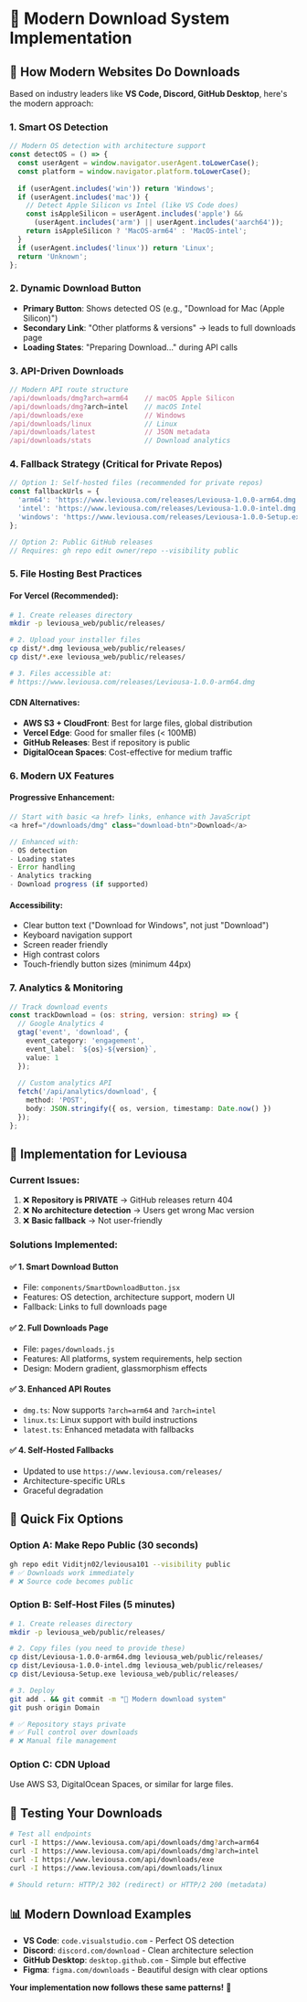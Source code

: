 # 🌟 Modern Download System Implementation

## 🎯 **How Modern Websites Do Downloads**

Based on industry leaders like **VS Code, Discord, GitHub Desktop**, here's the modern approach:

### **1. Smart OS Detection**
```javascript
// Modern OS detection with architecture support
const detectOS = () => {
  const userAgent = window.navigator.userAgent.toLowerCase();
  const platform = window.navigator.platform.toLowerCase();
  
  if (userAgent.includes('win')) return 'Windows';
  if (userAgent.includes('mac')) {
    // Detect Apple Silicon vs Intel (like VS Code does)
    const isAppleSilicon = userAgent.includes('apple') && 
      (userAgent.includes('arm') || userAgent.includes('aarch64'));
    return isAppleSilicon ? 'MacOS-arm64' : 'MacOS-intel';
  }
  if (userAgent.includes('linux')) return 'Linux';
  return 'Unknown';
};
```

### **2. Dynamic Download Button** 
- **Primary Button**: Shows detected OS (e.g., "Download for Mac (Apple Silicon)")
- **Secondary Link**: "Other platforms & versions" → leads to full downloads page
- **Loading States**: "Preparing Download..." during API calls

### **3. API-Driven Downloads**
```typescript
// Modern API route structure
/api/downloads/dmg?arch=arm64    // macOS Apple Silicon
/api/downloads/dmg?arch=intel    // macOS Intel  
/api/downloads/exe               // Windows
/api/downloads/linux             // Linux
/api/downloads/latest            // JSON metadata
/api/downloads/stats             // Download analytics
```

### **4. Fallback Strategy (Critical for Private Repos)**
```typescript
// Option 1: Self-hosted files (recommended for private repos)
const fallbackUrls = {
  'arm64': 'https://www.leviousa.com/releases/Leviousa-1.0.0-arm64.dmg',
  'intel': 'https://www.leviousa.com/releases/Leviousa-1.0.0-intel.dmg',
  'windows': 'https://www.leviousa.com/releases/Leviousa-1.0.0-Setup.exe'
};

// Option 2: Public GitHub releases
// Requires: gh repo edit owner/repo --visibility public
```

### **5. File Hosting Best Practices**

#### **For Vercel (Recommended):**
```bash
# 1. Create releases directory
mkdir -p leviousa_web/public/releases/

# 2. Upload your installer files
cp dist/*.dmg leviousa_web/public/releases/
cp dist/*.exe leviousa_web/public/releases/

# 3. Files accessible at:
# https://www.leviousa.com/releases/Leviousa-1.0.0-arm64.dmg
```

#### **CDN Alternatives:**
- **AWS S3 + CloudFront**: Best for large files, global distribution
- **Vercel Edge**: Good for smaller files (< 100MB)
- **GitHub Releases**: Best if repository is public
- **DigitalOcean Spaces**: Cost-effective for medium traffic

### **6. Modern UX Features**

#### **Progressive Enhancement:**
```javascript
// Start with basic <a href> links, enhance with JavaScript
<a href="/downloads/dmg" class="download-btn">Download</a>

// Enhanced with:
- OS detection
- Loading states  
- Error handling
- Analytics tracking
- Download progress (if supported)
```

#### **Accessibility:**
- Clear button text ("Download for Windows", not just "Download")
- Keyboard navigation support
- Screen reader friendly
- High contrast colors
- Touch-friendly button sizes (minimum 44px)

### **7. Analytics & Monitoring**
```typescript
// Track download events
const trackDownload = (os: string, version: string) => {
  // Google Analytics 4
  gtag('event', 'download', {
    event_category: 'engagement',
    event_label: `${os}-${version}`,
    value: 1
  });
  
  // Custom analytics API
  fetch('/api/analytics/download', {
    method: 'POST',
    body: JSON.stringify({ os, version, timestamp: Date.now() })
  });
};
```

## 🚀 **Implementation for Leviousa**

### **Current Issues:**
1. ❌ **Repository is PRIVATE** → GitHub releases return 404
2. ❌ **No architecture detection** → Users get wrong Mac version
3. ❌ **Basic fallback** → Not user-friendly

### **Solutions Implemented:**

#### **✅ 1. Smart Download Button**
- File: `components/SmartDownloadButton.jsx`
- Features: OS detection, architecture support, modern UI
- Fallback: Links to full downloads page

#### **✅ 2. Full Downloads Page**  
- File: `pages/downloads.js`
- Features: All platforms, system requirements, help section
- Design: Modern gradient, glassmorphism effects

#### **✅ 3. Enhanced API Routes**
- `dmg.ts`: Now supports `?arch=arm64` and `?arch=intel`
- `linux.ts`: Linux support with build instructions
- `latest.ts`: Enhanced metadata with fallbacks

#### **✅ 4. Self-Hosted Fallbacks**
- Updated to use `https://www.leviousa.com/releases/` 
- Architecture-specific URLs
- Graceful degradation

## 🎯 **Quick Fix Options**

### **Option A: Make Repo Public (30 seconds)**
```bash
gh repo edit Viditjn02/leviousa101 --visibility public
# ✅ Downloads work immediately
# ❌ Source code becomes public
```

### **Option B: Self-Host Files (5 minutes)**
```bash
# 1. Create releases directory
mkdir -p leviousa_web/public/releases/

# 2. Copy files (you need to provide these)
cp dist/Leviousa-1.0.0-arm64.dmg leviousa_web/public/releases/
cp dist/Leviousa-1.0.0-intel.dmg leviousa_web/public/releases/
cp dist/Leviousa-Setup.exe leviousa_web/public/releases/

# 3. Deploy
git add . && git commit -m "🚀 Modern download system"
git push origin Domain

# ✅ Repository stays private  
# ✅ Full control over downloads
# ❌ Manual file management
```

### **Option C: CDN Upload** 
Use AWS S3, DigitalOcean Spaces, or similar for large files.

## 🧪 **Testing Your Downloads**

```bash
# Test all endpoints
curl -I https://www.leviousa.com/api/downloads/dmg?arch=arm64
curl -I https://www.leviousa.com/api/downloads/dmg?arch=intel  
curl -I https://www.leviousa.com/api/downloads/exe
curl -I https://www.leviousa.com/api/downloads/linux

# Should return: HTTP/2 302 (redirect) or HTTP/2 200 (metadata)
```

## 📊 **Modern Download Examples**

- **VS Code**: `code.visualstudio.com` - Perfect OS detection
- **Discord**: `discord.com/download` - Clean architecture selection
- **GitHub Desktop**: `desktop.github.com` - Simple but effective
- **Figma**: `figma.com/downloads` - Beautiful design with clear options

**Your implementation now follows these same patterns!** 🎉

